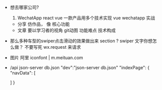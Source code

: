 - 想去哪家公司?
  1. WechatApp react vue
  一款产品用多个技术实现
    vue wechatapp 实战
  - 分享
    仿作品， 像  核心功能
  - 文章
    要以学习者的视角
    git动图
    功能难点
    技术构成
- 那么多种车型的swiper点击滑动的效果做出来
  section
  ? swiper 文字你想怎么做？ 不要写死
  wx.request 来请求

- 图片
  阿里 iconfont  |  m.meituan.com
  
- /api
  json-server db.json
  "dev":"json-server db.json"
  "indexPage": {
    "navData": [
      
    ]
  }
